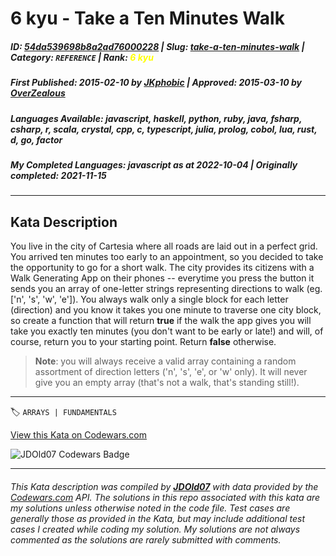 # 6 kyu - Take a Ten Minutes Walk

##### **ID**: [54da539698b8a2ad76000228](https://www.codewars.com/kata/54da539698b8a2ad76000228) | **Slug**: [take-a-ten-minutes-walk](https://www.codewars.com/kata/54da539698b8a2ad76000228) | **Category**: `REFERENCE` | **Rank**: <span style="color:yellow">6 kyu</span>

##### **First Published**: 2015-02-10 ***by*** [JKphobic](https://www.codewars.com/users/JKphobic) | **Approved**: 2015-03-10 ***by*** [OverZealous](https://www.codewars.com/users/OverZealous)

##### **Languages Available**: javascript, haskell, python, ruby, java, fsharp, csharp, r, scala, crystal, cpp, c, typescript, julia, prolog, cobol, lua, rust, d, go, factor

##### **My Completed Languages**: javascript ***as at*** 2022-10-04 | **Originally completed**: 2021-11-15

---

## Kata Description


You live in the city of Cartesia where all roads are laid out in a perfect grid.  You arrived ten minutes too early to an appointment, so you decided to take the opportunity to go for a short walk.  The city provides its citizens with a Walk Generating App on their phones -- everytime you press the button it sends you an array of one-letter strings representing directions to walk (eg. ['n', 's', 'w', 'e']).  You always walk only a single block for each letter (direction) and you know it takes you one minute to traverse one city block, so create a function that will return **true** if the walk the app gives you will take you exactly ten minutes (you don't want to be early or late!) and will, of course, return you to your starting point.  Return **false** otherwise.



> **Note**: you will always receive a valid array containing a random assortment of direction letters ('n', 's', 'e', or 'w' only).  It will never give you an empty array (that's not a walk, that's standing still!).



---


🏷 `ARRAYS | FUNDAMENTALS`


[View this Kata on Codewars.com](https://www.codewars.com/kata/54da539698b8a2ad76000228)

![](https://www.codewars.com/users/jdold07/badges/large "JDOld07 Codewars Badge")

---

###### *This Kata description was compiled by [**JDOld07**](https://tpstech.dev) with data provided by the [Codewars.com](https://www.codewars.com) API.  The solutions in this repo associated with this kata are my solutions unless otherwise noted in the code file.  Test cases are generally those as provided in the Kata, but may include additional test cases I created while coding my solution.  My solutions are not always commented as the solutions are rarely submitted with comments.*
